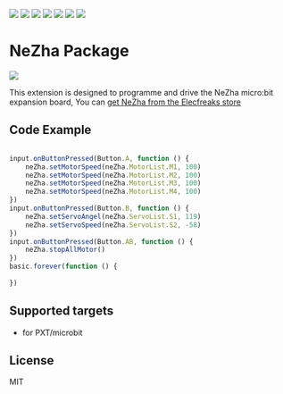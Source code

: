 ![](https://img.shields.io/badge/Plantfrom-Micro%3Abit-red) ![](https://img.shields.io/travis/com/elecfreaks/pxt-nezha) ![](https://img.shields.io/github/v/release/elecfreaks/pxt-nezha) ![](https://img.shields.io/github/last-commit/elecfreaks/pxt-nezha) ![](https://img.shields.io/github/languages/top/elecfreaks/pxt-nezha) ![](https://img.shields.io/github/issues/elecfreaks/pxt-nezha) ![](https://img.shields.io/github/license/elecfreaks/pxt-nezha) 

# NeZha Package

![](/images.png/)

This extension is designed to programme and drive the NeZha micro:bit expansion board, You can [get NeZha from the Elecfreaks store](https://www.elecfreaks.com/store)

## Code Example
```JavaScript

input.onButtonPressed(Button.A, function () {
    neZha.setMotorSpeed(neZha.MotorList.M1, 100)
    neZha.setMotorSpeed(neZha.MotorList.M2, 100)
    neZha.setMotorSpeed(neZha.MotorList.M3, 100)
    neZha.setMotorSpeed(neZha.MotorList.M4, 100)
})
input.onButtonPressed(Button.B, function () {
    neZha.setServoAngel(neZha.ServoList.S1, 119)
    neZha.setServoSpeed(neZha.ServoList.S2, -58)
})
input.onButtonPressed(Button.AB, function () {
    neZha.stopAllMotor()
})
basic.forever(function () {
	
})

```
## Supported targets

* for PXT/microbit

## License
MIT

